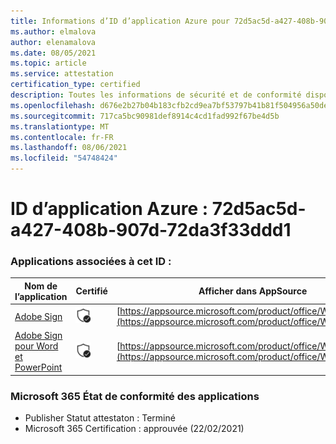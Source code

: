 ```yaml
---
title: Informations d’ID d’application Azure pour 72d5ac5d-a427-408b-907d-72da3f33ddd1
ms.author: elmalova
author: elenamalova
ms.date: 08/05/2021
ms.topic: article
ms.service: attestation
certification_type: certified
description: Toutes les informations de sécurité et de conformité disponibles pour 72d5ac5d-a427-408b-907d-72da3f33ddd1.
ms.openlocfilehash: d676e2b27b04b183cfb2cd9ea7bf53797b41b81f504956a50de96c7373718249
ms.sourcegitcommit: 717ca5bc90981def8914c4cd1fad992f67be4d5b
ms.translationtype: MT
ms.contentlocale: fr-FR
ms.lasthandoff: 08/06/2021
ms.locfileid: "54748424"
---
```

# <a name="azure-app-id-72d5ac5d-a427-408b-907d-72da3f33ddd1"></a>ID d’application Azure : 72d5ac5d-a427-408b-907d-72da3f33ddd1


### <a name="apps-associated-with-this-id"></a>Applications associées à cet ID :
| **Nom de l’application** | **Certifié** | **Afficher dans AppSource** |
|--------------|---------------|-----------------------|
| [Adobe Sign](https://docs.microsoft.com/microsoft-365-app-certification/forward/WA104381233) | <img alt="Certified application badge" src="../media/certified-badge.png" height="25" width="25" /> | [https://appsource.microsoft.com/product/office/WA104381233](https://appsource.microsoft.com/product/office/WA104381233) |
| [Adobe Sign pour Word et PowerPoint](https://docs.microsoft.com/microsoft-365-app-certification/forward/WA104381155) | <img alt="Certified application badge" src="../media/certified-badge.png" height="25" width="25" /> | [https://appsource.microsoft.com/product/office/WA104381155](https://appsource.microsoft.com/product/office/WA104381155) |

### <a name="microsoft-365-app-compliance-status"></a>Microsoft 365 État de conformité des applications
- Publisher Statut attestaton : Terminé
- Microsoft 365 Certification : approuvée (22/02/2021)
